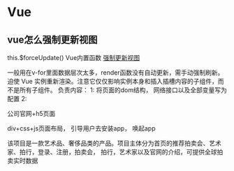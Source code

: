 
# Vue
## vue怎么强制更新视图   
  this.$forceUpdate()  Vue内置函数 [强制更新视图](https://juejin.cn/post/6844904054766698509)

  一般用在v-for里面数据层次太多，render函数没有自动更新，需手动强制刷新。迫使 Vue 实例重新渲染。注意它仅仅影响实例本身和插入插槽内容的子组件，而不是所有子组件。
负责内容：
  1: 将页面的dom结构， 网络接口以及全部变量写为配置
  2: 


公司官网+h5页面
  
  div+css+js页面布局，
  引导用户去安装app， 唤起app

  
  
  该项目是一款艺术品、奢侈品类的产品。项目主体分为首页的推荐拍卖会、艺术家、拍行，登录、注册，拍卖会， 拍行，艺术家以及官网的介绍，可提供全球拍卖实时数据


